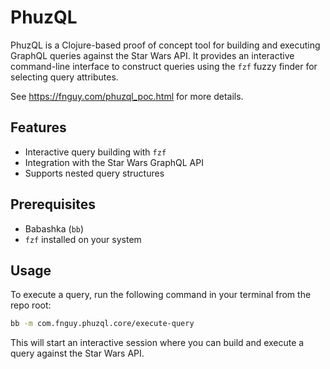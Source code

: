 # PhuzQL

PhuzQL is a Clojure-based proof of concept tool for building and executing
GraphQL queries against the Star Wars API. It provides an interactive
command-line interface to construct queries using the `fzf` fuzzy finder for
selecting query attributes.

See https://fnguy.com/phuzql_poc.html for more details.

## Features

- Interactive query building with `fzf`
- Integration with the Star Wars GraphQL API
- Supports nested query structures

## Prerequisites

- Babashka (`bb`)
- `fzf` installed on your system

## Usage

To execute a query, run the following command in your terminal from the repo root:

```bash
bb -m com.fnguy.phuzql.core/execute-query
```

This will start an interactive session where you can build and execute a query
against the Star Wars API.
